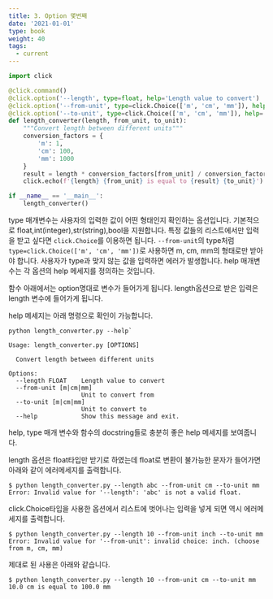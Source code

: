 ```yaml
---
title: 3. Option 몇번째
date: '2021-01-01'
type: book
weight: 40
tags:
  - current
---
```


```python
import click

@click.command()
@click.option('--length', type=float, help='Length value to convert')
@click.option('--from-unit', type=click.Choice(['m', 'cm', 'mm']), help='Unit to convert from')
@click.option('--to-unit', type=click.Choice(['m', 'cm', 'mm']), help='Unit to convert to')
def length_converter(length, from_unit, to_unit):
    """Convert length between different units"""
    conversion_factors = {
        'm': 1,
        'cm': 100,
        'mm': 1000
    }
    result = length * conversion_factors[from_unit] / conversion_factors[to_unit]
    click.echo(f'{length} {from_unit} is equal to {result} {to_unit}')

if __name__ == '__main__':
    length_converter()

```

type 매개변수는 사용자의 입력한 값이 어떤 형태인지 확인하는 옵션입니다.
기본적으로 float,int(integer),str(string),bool을 지원합니다.
특정 값들의 리스트에서만 입력을 받고 싶다면 `click.Choice`를 이용하면 됩니다.
`--from-unit`의 type처럼 
 `type=click.Choice(['m', 'cm', 'mm'])`로 사용하면 m, cm, mm의 형태로만 받아야 합니다.
사용자가 type과 맞지 않는 값을 입력하면 에러가 발생합니다.
help 매개변수는 각 옵션의 help 메세지를 정의하는 것입니다.

함수 아래에서는 option명대로 변수가 들어가게 됩니다.
length옵션으로 받은 입력은 length 변수에 들어가게 됩니다.

help 메세지는 아래 명령으로 확인이 가능합니다.

```bash_session
python length_converter.py --help`
```

```bash_session
Usage: length_converter.py [OPTIONS]

  Convert length between different units

Options:
  --length FLOAT    Length value to convert
  --from-unit [m|cm|mm]
                    Unit to convert from
  --to-unit [m|cm|mm]
                    Unit to convert to
  --help            Show this message and exit.
```

help, type 매개 변수와 함수의 docstring들로 충분히 좋은 help 메세지를 보여줍니다.

length 옵션은 float타입만 받기로 하였는데 float로 변환이 불가능한 문자가 들어가면 아래와 같이 에러메세지를 출력합니다.

```bash_session
$ python length_converter.py --length abc --from-unit cm --to-unit mm
Error: Invalid value for '--length': 'abc' is not a valid float.
```

click.Choice타입을 사용한 옵션에서 리스트에 벗어나는 입력을 넣게 되면 역시 에러메세지를 출력합니다.
```bash_session
$ python length_converter.py --length 10 --from-unit inch --to-unit mm
Error: Invalid value for '--from-unit': invalid choice: inch. (choose from m, cm, mm)
```

제대로 된 사용은 아래와 같습니다.
```
$ python length_converter.py --length 10 --from-unit cm --to-unit mm
10.0 cm is equal to 100.0 mm
```

